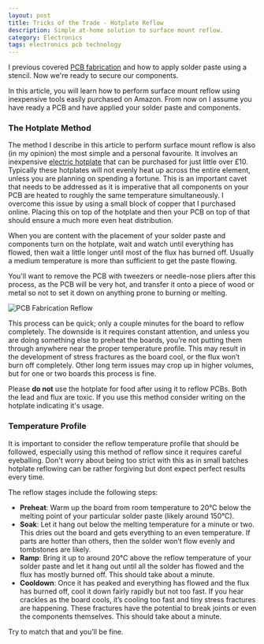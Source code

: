 ```yaml
---
layout: post
title: Tricks of the Trade - Hotplate Reflow
description: Simple at-home solution to surface mount reflow.
category: Electronics
tags: electronics pcb technology
---
```

I previous covered [PCB
fabrication](/electronics/2016/05/23/tricks-of-the-trade-pcb-fabrication.html)
and how to apply solder paste using a stencil. Now we're ready to secure our
components.

In this article, you will learn how to perform surface mount reflow using
inexpensive tools easily purchased on Amazon. From now on I assume you have
ready a PCB and have applied your solder paste and components.

### The Hotplate Method

The method I describe in this article to perform surface mount reflow is also
(in my opinion) the most simple and a personal favourite. It involves an
inexpensive [electric
hotplate](https://www.amazon.co.uk/gp/product/B00A4DE35G/ref=oh_aui_detailpage_o03_s00?ie=UTF8&psc=1)
that can be purchased for just little over £10. Typically these hotplates will
not evenly heat up across the entire element, unless you are planning on
spending a fortune. This is an important cavet that needs to be addressed as it
is imperative that all components on your PCB are heated to roughly the same
temperature simultaneously. I overcome this issue by using a small block of
copper that I purchased online. Placing this on top of the hotplate and then
your PCB on top of that should ensure a much more even heat distribution.

When you are content with the placement of your solder paste and components
turn on the hotplate, wait and watch until everything has flowed, then wait a
little longer until most of the flux has burned off. Usually a medium
temperature is more than sufficient to get the paste flowing.

You'll want to remove the PCB with tweezers or needle-nose pliers after this
process, as the PCB will be very hot, and transfer it onto a piece of wood or
metal so not to set it down on anything prone to burning or melting.

![PCB Fabrication
Reflow](https://cdn.tomasbasham.co.uk/pcb-fabrication-reflow.jpg)

This process can be quick; only a couple minutes for the board to reflow
completely. The downside is it requires constant attention, and unless you are
doing something else to preheat the boards, you’re not putting them through
anywhere near the proper temperature profile. This may result in the
development of stress fractures as the board cool, or the flux won’t burn off
completely. Other long term issues may crop up in higher volumes, but for one
or two boards this process is fine.

Please **do not** use the hotplate for food after using it to reflow PCBs. Both
the lead and flux are toxic. If you use this method consider writing on the
hotplate indicating it's usage.

### Temperature Profile

It is important to consider the reflow temperature profile that should be
followed, especially using this method of reflow since it requires careful
eyeballing. Don't worry about being too strict with this as in small batches
hotplate reflowing can be rather forgiving but dont expect perfect results
every time.

The reflow stages include the following steps:

* **Preheat**: Warm up the board from room temperature to 20°C below the
  melting point of your particular solder paste (likely around 150°C).
* **Soak**: Let it hang out below the melting temperature for a minute or two.
  This dries out the board and gets everything to an even temperature. If parts
  are hotter than others, then the solder won’t flow evenly and tombstones are
  likely.
* **Ramp**: Bring it up to around 20°C above the reflow temperature of your
  solder paste and let it hang out until all the solder has flowed and the flux
  has mostly burned off. This should take about a minute.
* **Cooldown**: Once it has peaked and everything has flowed and the flux has
  burned off, cool it down fairly rapidly but not too fast. If you hear
  crackles as the board cools, it’s cooling too fast and tiny stress fractures
  are happening. These fractures have the potential to break joints or even the
  components themselves. This should take about a minute.

Try to match that and you’ll be fine.
